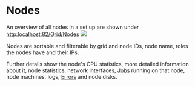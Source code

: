 # Nodes

An overview of all nodes in a set up are shown under [http:localhost:82/Grid/Nodes](http:localhost:82/grid/Nodes) ![](Nodes.png)

Nodes are sortable and filterable by grid and node IDs, node name, roles the nodes have and their IPs.

Further details show the node's CPU statistics, more detailed information about it, node statistics, network interfaces, [Jobs](Jobs.md) running on that node, node machines, logs, [Errors](Errors.md) and node disks.
